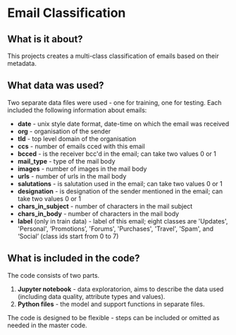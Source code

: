 # Email Classification

## What is it about?
This projects creates a multi-class classification of emails based on their metadata. 

## What data was used?
Two separate data files were used - one for training, one for testing. Each included the following information about emails:
* __date__ - unix style date format, date-time on which the email was received
* __org__ - organisation of the sender
* __tld__ - top level domain of the organisation
* __ccs__ - number of emails cced with this email
* __bcced__ - is the receiver bcc'd in the email; can take two values 0 or 1
* __mail_type__ - type of the mail body
* __images__ - number of images in the mail body
* __urls__ - number of urls in the mail body
* __salutations__ - is salutation used in the email; can take two values 0 or 1
* __designation__ - is designation of the sender mentioned in the email; can take two values 0 or 1
* __chars_in_subject__ - number of characters in the mail subject
* __chars_in_body__ - number of characters in the mail body
* __label__ (only in train data) - label of this email; eight classes are 'Updates', 'Personal', ‘Promotions’, 'Forums', 'Purchases', 'Travel', 'Spam', and ‘Social’ (class ids start from 0 to 7)

## What is included in the code?
The code consists of two parts. 
1. __Jupyter notebook__ - data exploratorion, aims to describe the data used (including data quality, attribute types and values).
2. __Python files__ - the model and support functions in separate files.

The code is designed to be flexible - steps can be included or omitted as needed in the master code.
